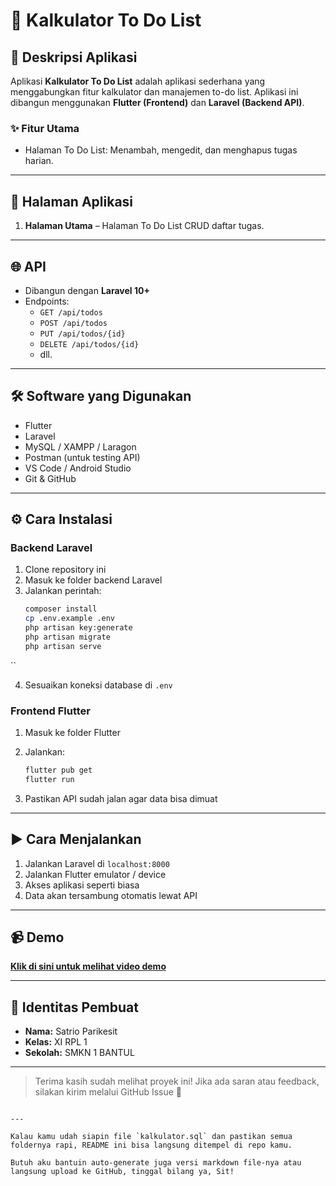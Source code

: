 
# 📱 Kalkulator To Do List

## 📌 Deskripsi Aplikasi

Aplikasi **Kalkulator To Do List** adalah aplikasi sederhana yang menggabungkan fitur kalkulator dan manajemen to-do list. Aplikasi ini dibangun menggunakan **Flutter (Frontend)** dan **Laravel (Backend API)**.

### ✨ Fitur Utama
- Halaman To Do List: Menambah, mengedit, dan menghapus tugas harian.

---

## 🧭 Halaman Aplikasi
1. **Halaman Utama** – Halaman To Do List CRUD daftar tugas.
---

## 🌐 API

- Dibangun dengan **Laravel 10+**
- Endpoints:
  - `GET /api/todos`
  - `POST /api/todos`
  - `PUT /api/todos/{id}`
  - `DELETE /api/todos/{id}`
  - dll.


---

## 🛠️ Software yang Digunakan

- Flutter 
- Laravel
- MySQL / XAMPP / Laragon
- Postman (untuk testing API)
- VS Code / Android Studio
- Git & GitHub

---

## ⚙️ Cara Instalasi

### Backend Laravel
1. Clone repository ini
2. Masuk ke folder backend Laravel
3. Jalankan perintah:
   ```bash
   composer install
   cp .env.example .env
   php artisan key:generate
   php artisan migrate
   php artisan serve
``

4. Sesuaikan koneksi database di `.env`

### Frontend Flutter

1. Masuk ke folder Flutter
2. Jalankan:

   ```bash
   flutter pub get
   flutter run
   ```
3. Pastikan API sudah jalan agar data bisa dimuat

---

## ▶️ Cara Menjalankan

1. Jalankan Laravel di `localhost:8000`
2. Jalankan Flutter emulator / device
3. Akses aplikasi seperti biasa
4. Data akan tersambung otomatis lewat API

---

## 📹 Demo

[**Klik di sini untuk melihat video demo**](https://link-ke-video-demo.com)


---

## 👤 Identitas Pembuat

* **Nama:** Satrio Parikesit
* **Kelas:** XI RPL 1
* **Sekolah:** SMKN 1 BANTUL


---

> Terima kasih sudah melihat proyek ini! Jika ada saran atau feedback, silakan kirim melalui GitHub Issue 🙌

```

---

Kalau kamu udah siapin file `kalkulator.sql` dan pastikan semua foldernya rapi, README ini bisa langsung ditempel di repo kamu.

Butuh aku bantuin auto-generate juga versi markdown file-nya atau langsung upload ke GitHub, tinggal bilang ya, Sit!
```
